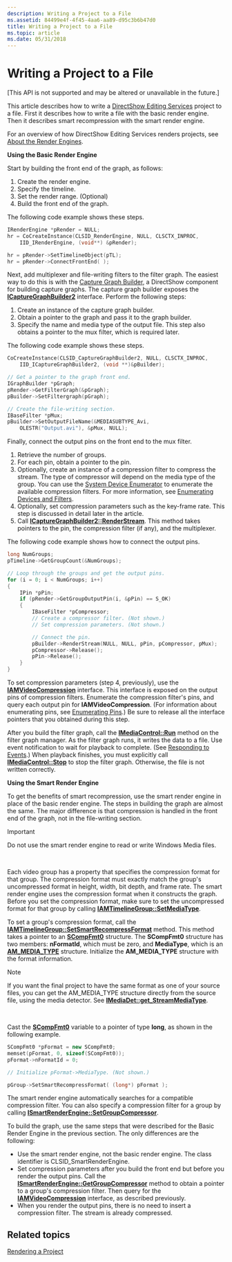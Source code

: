 ```yaml
---
description: Writing a Project to a File
ms.assetid: 84499e4f-4f45-4aa6-aa89-d95c3b6b47d0
title: Writing a Project to a File
ms.topic: article
ms.date: 05/31/2018
---
```


# Writing a Project to a File

\[This API is not supported and may be altered or unavailable in the future.\]

This article describes how to write a [DirectShow Editing Services](directshow-editing-services.md) project to a file. First it describes how to write a file with the basic render engine. Then it describes smart recompression with the smart render engine.

For an overview of how DirectShow Editing Services renders projects, see [About the Render Engines](about-the-render-engines.md).

**Using the Basic Render Engine**

Start by building the front end of the graph, as follows:

1.  Create the render engine.
2.  Specify the timeline.
3.  Set the render range. (Optional)
4.  Build the front end of the graph.

The following code example shows these steps.


```C++
IRenderEngine *pRender = NULL; 
hr = CoCreateInstance(CLSID_RenderEngine, NULL, CLSCTX_INPROC,
    IID_IRenderEngine, (void**) &pRender);

hr = pRender->SetTimelineObject(pTL);
hr = pRender->ConnectFrontEnd( );
```



Next, add multiplexer and file-writing filters to the filter graph. The easiest way to do this is with the [Capture Graph Builder](capture-graph-builder.md), a DirectShow component for building capture graphs. The capture graph builder exposes the [**ICaptureGraphBuilder2**](/windows/desktop/api/Strmif/nn-strmif-icapturegraphbuilder2) interface. Perform the following steps:

1.  Create an instance of the capture graph builder.
2.  Obtain a pointer to the graph and pass it to the graph builder.
3.  Specify the name and media type of the output file. This step also obtains a pointer to the mux filter, which is required later.

The following code example shows these steps.


```C++
CoCreateInstance(CLSID_CaptureGraphBuilder2, NULL, CLSCTX_INPROC, 
    IID_ICaptureGraphBuilder2, (void **)&pBuilder);

// Get a pointer to the graph front end.
IGraphBuilder *pGraph;
pRender->GetFilterGraph(&pGraph);
pBuilder->SetFiltergraph(pGraph);

// Create the file-writing section.
IBaseFilter *pMux;
pBuilder->SetOutputFileName(&MEDIASUBTYPE_Avi, 
    OLESTR("Output.avi"), &pMux, NULL);
```



Finally, connect the output pins on the front end to the mux filter.

1.  Retrieve the number of groups.
2.  For each pin, obtain a pointer to the pin.
3.  Optionally, create an instance of a compression filter to compress the stream. The type of compressor will depend on the media type of the group. You can use the [System Device Enumerator](system-device-enumerator.md) to enumerate the available compression filters. For more information, see [Enumerating Devices and Filters](enumerating-devices-and-filters.md).
4.  Optionally, set compression parameters such as the key-frame rate. This step is discussed in detail later in the article.
5.  Call [**ICaptureGraphBuilder2::RenderStream**](/windows/desktop/api/Strmif/nf-strmif-icapturegraphbuilder2-renderstream). This method takes pointers to the pin, the compression filter (if any), and the multiplexer.

The following code example shows how to connect the output pins.


```C++
long NumGroups;
pTimeline->GetGroupCount(&NumGroups);

// Loop through the groups and get the output pins.
for (i = 0; i < NumGroups; i++)
{
    IPin *pPin;
    if (pRender->GetGroupOutputPin(i, &pPin) == S_OK) 
    {
        IBaseFilter *pCompressor;
        // Create a compressor filter. (Not shown.)
        // Set compression parameters. (Not shown.)

        // Connect the pin.
        pBuilder->RenderStream(NULL, NULL, pPin, pCompressor, pMux);
        pCompressor->Release();
        pPin->Release();
    }
}
```



To set compression parameters (step 4, previously), use the [**IAMVideoCompression**](/windows/desktop/api/Strmif/nn-strmif-iamvideocompression) interface. This interface is exposed on the output pins of compression filters. Enumerate the compression filter's pins, and query each output pin for **IAMVideoCompression**. (For information about enumerating pins, see [Enumerating Pins](enumerating-pins.md).) Be sure to release all the interface pointers that you obtained during this step.

After you build the filter graph, call the [**IMediaControl::Run**](/windows/desktop/api/Control/nf-control-imediacontrol-run) method on the filter graph manager. As the filter graph runs, it writes the data to a file. Use event notification to wait for playback to complete. (See [Responding to Events](responding-to-events.md).) When playback finishes, you must explicitly call [**IMediaControl::Stop**](/windows/desktop/api/Control/nf-control-imediacontrol-stop) to stop the filter graph. Otherwise, the file is not written correctly.

**Using the Smart Render Engine**

To get the benefits of smart recompression, use the smart render engine in place of the basic render engine. The steps in building the graph are almost the same. The major difference is that compression is handled in the front end of the graph, not in the file-writing section.

> [!IMPORTANT]
> Do not use the smart render engine to read or write Windows Media files.

 

Each video group has a property that specifies the compression format for that group. The compression format must exactly match the group's uncompressed format in height, width, bit depth, and frame rate. The smart render engine uses the compression format when it constructs the graph. Before you set the compression format, make sure to set the uncompressed format for that group by calling [**IAMTimelineGroup::SetMediaType**](iamtimelinegroup-setmediatype.md).

To set a group's compression format, call the [**IAMTimelineGroup::SetSmartRecompressFormat**](iamtimelinegroup-setsmartrecompressformat.md) method. This method takes a pointer to an [**SCompFmt0**](scompfmt0.md) structure. The **SCompFmt0** structure has two members: **nFormatId**, which must be zero, and **MediaType**, which is an [**AM\_MEDIA\_TYPE**](/windows/win32/api/strmif/ns-strmif-am_media_type) structure. Initialize the **AM\_MEDIA\_TYPE** structure with the format information.

> [!Note]  
> If you want the final project to have the same format as one of your source files, you can get the AM\_MEDIA\_TYPE structure directly from the source file, using the media detector. See [**IMediaDet::get\_StreamMediaType**](imediadet-get-streammediatype.md).

 

Cast the [**SCompFmt0**](scompfmt0.md) variable to a pointer of type **long**, as shown in the following example.


```C++
SCompFmt0 *pFormat = new SCompFmt0;
memset(pFormat, 0, sizeof(SCompFmt0));
pFormat->nFormatId = 0;

// Initialize pFormat->MediaType. (Not shown.)

pGroup->SetSmartRecompressFormat( (long*) pFormat );
```



The smart render engine automatically searches for a compatible compression filter. You can also specify a compression filter for a group by calling [**ISmartRenderEngine::SetGroupCompressor**](ismartrenderengine-setgroupcompressor.md).

To build the graph, use the same steps that were described for the Basic Render Engine in the previous section. The only differences are the following:

-   Use the smart render engine, not the basic render engine. The class identifier is CLSID\_SmartRenderEngine.
-   Set compression parameters after you build the front end but before you render the output pins. Call the [**ISmartRenderEngine::GetGroupCompressor**](ismartrenderengine-getgroupcompressor.md) method to obtain a pointer to a group's compression filter. Then query for the [**IAMVideoCompression**](/windows/desktop/api/Strmif/nn-strmif-iamvideocompression) interface, as described previously.
-   When you render the output pins, there is no need to insert a compression filter. The stream is already compressed.

## Related topics

<dl> <dt>

[Rendering a Project](rendering-a-project.md)
</dt> </dl>

 

 



